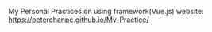 My Personal Practices on using framework(Vue.js)
website: https://peterchanpc.github.io/My-Practice/